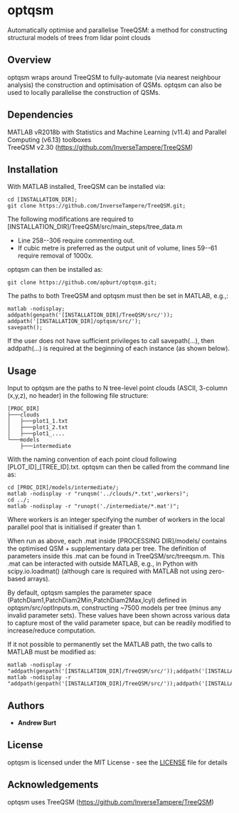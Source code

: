 # optqsm

Automatically optimise and parallelise TreeQSM: a method for constructing structural models of trees from lidar point clouds

## Overview

optqsm wraps around TreeQSM to fully-automate (via nearest neighbour analysis) the construction and optimisation of QSMs.
optqsm can also be used to locally parallelise the construction of QSMs. 

## Dependencies

MATLAB vR2018b with Statistics and Machine Learning (v11.4) and Parallel Computing (v6.13) toolboxes <br />
TreeQSM v2.30 (https://github.com/InverseTampere/TreeQSM)

## Installation

With MATLAB installed, TreeQSM can be installed via: 

```
cd [INSTALLATION_DIR];
git clone https://github.com/InverseTampere/TreeQSM.git;
```

The following modifications are required to [INSTALLATION_DIR]/TreeQSM/src/main_steps/tree_data.m
* Line 258--306 require commenting out.
* If cubic metre is preferred as the output unit of volume, lines 59--61 require removal of 1000x.

optqsm can then be installed as:

```
git clone https://github.com/apburt/optqsm.git;
```

The paths to both TreeQSM and optqsm must then be set in MATLAB, e.g.,:

```
matlab -nodisplay;
addpath(genpath('[INSTALLATION_DIR]/TreeQSM/src/'));
addpath('[INSTALLATION_DIR]/optqsm/src/');
savepath();
```

If the user does not have sufficient privileges to call savepath(...), then addpath(...) is required at the beginning of each instance (as shown below).

## Usage

Input to optqsm are the paths to N tree-level point clouds (ASCII, 3-column (x,y,z), no header) in the following file structure:

```
[PROC_DIR]
├───clouds
│   ├───plot1_1.txt
│   ├───plot1_2.txt
│   ├───plot1_....
└───models
    ├───intermediate
```

With the naming convention of each point cloud following [PLOT_ID]_[TREE_ID].txt.
optqsm can then be called from the command line as:

```
cd [PROC_DIR]/models/intermediate/;
matlab -nodisplay -r "runqsm('../clouds/*.txt',workers)";
cd ../;
matlab -nodisplay -r "runopt('./intermediate/*.mat')";
```

Where workers is an integer specifying the number of workers in the local parallel pool that is initialised if greater than 1.

When run as above, each .mat inside [PROCESSING DIR]/models/ contains the optimised QSM + supplementary data per tree.
The definition of parameters inside this .mat can be found in TreeQSM/src/treeqsm.m.
This .mat can be interacted with outside MATLAB, e.g., in Python with scipy.io.loadmat() (although care is required with MATLAB not using zero-based arrays).

By default, optqsm samples the parameter space (PatchDiam1,PatchDiam2Min,PatchDiam2Max,lcyl) defined in optqsm/src/optInputs.m, constructing ~7500 models per tree (minus any invalid parameter sets).
These values have been shown across various data to capture most of the valid parameter space, but can be readily modified to increase/reduce computation.

If it not possible to permanently set the MATLAB path, the two calls to MATLAB must be modified as:

```
matlab -nodisplay -r "addpath(genpath('[INSTALLATION_DIR]/TreeQSM/src/'));addpath('[INSTALLATION_DIR]/optqsm/src/');runqsm('../clouds/*.txt',workers)";
matlab -nodisplay -r "addpath(genpath('[INSTALLATION_DIR]/TreeQSM/src/'));addpath('[INSTALLATION_DIR]/optqsm/src/');runopt('./intermediate/*.mat')";
```

## Authors

* **Andrew Burt**

## License

optqsm is licensed under the MIT License - see the [LICENSE](LICENSE) file for details 

## Acknowledgements

optqsm uses TreeQSM (https://github.com/InverseTampere/TreeQSM)

